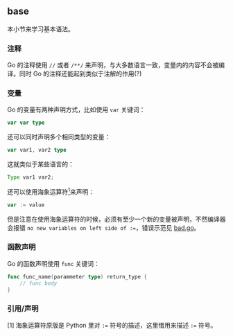 ## base

本小节来学习基本语法。

### 注释
Go 的注释使用 `//` 或者 `/**/` 来声明，与大多数语言一致，变量内的内容不会被编译。同时 Go 的注释还能起到类似于注解的作用(?)

### 变量

Go 的变量有两种声明方式，比如使用 `var` 关键词：

```go
var var type
```

还可以同时声明多个相同类型的变量：

```go
var var1, var2 type
```

这就类似于某些语言的：

```java
Type var1 var2;
```

还可以使用海象运算符[<sup>1</sup>](#refer)来声明：

```go
var := value
```

但是注意在使用海象运算符的时候，必须有至少一个新的变量被声明，不然编译器会报错 `no new variables on left side of :=`，错误示范见 [bad.go](bad.go)。

### 函数声明

Go 的函数声明使用 `func` 关键词：

```go
func func_name(parammeter type) return_type {
    // func body
}
```

### 引用/声明

<div id="refer" />

[1] 海象运算符原版是 Python 里对 `:=` 符号的描述，这里借用来描述 `:=` 符号。